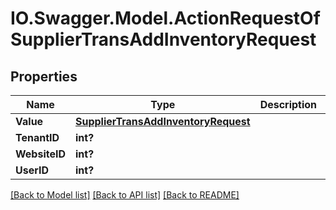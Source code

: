 # IO.Swagger.Model.ActionRequestOfSupplierTransAddInventoryRequest
## Properties

Name | Type | Description | Notes
------------ | ------------- | ------------- | -------------
**Value** | [**SupplierTransAddInventoryRequest**](SupplierTransAddInventoryRequest.md) |  | [optional] 
**TenantID** | **int?** |  | [optional] 
**WebsiteID** | **int?** |  | [optional] 
**UserID** | **int?** |  | [optional] 

[[Back to Model list]](../README.md#documentation-for-models) [[Back to API list]](../README.md#documentation-for-api-endpoints) [[Back to README]](../README.md)

